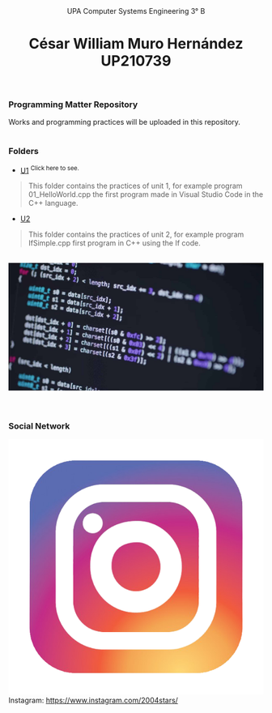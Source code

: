 <div align ="center">
UPA Computer Systems Engineering 3° B
</div>

# 
<h1 align=center>
César William Muro Hernández<br>UP210739
</h1>
<br>

### Programming Matter Repository
Works and programming practices will be uploaded in this repository.
<br>

# 
### Folders
- [U1](https://github.com/UP210739/UP210739_CPP/tree/main/U1) <sup>Click here to see.</sup>
> This folder contains the practices of unit 1, for example program 01_HelloWorld.cpp the first program made in Visual Studio Code in the C++ language.
- [U2](https://github.com/UP210739/UP210739_CPP/tree/main/U2)
> This folder contains the practices of unit 2, for example program IfSimple.cpp first program in C++ using the If code.
<br>

<div align ="center">
<img src="/Image/CPP.jpg"/>
</div>
<br>

# 
### Social Network
<img src="/Image/instagram-6.png"/>Instagram: https://www.instagram.com/2004stars/
